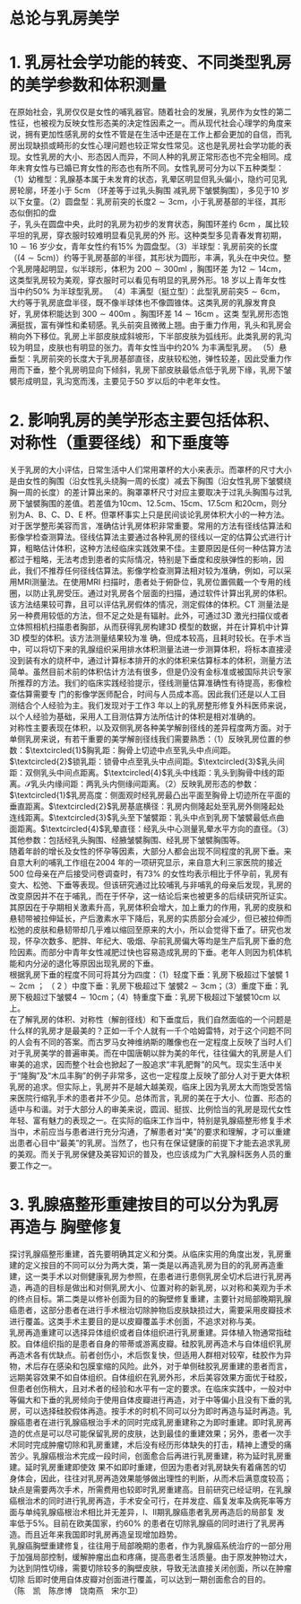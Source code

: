 # 总论与乳房美学  
# 1. 乳房社会学功能的转变、不同类型乳房的美学参数和体积测量  
在原始社会，乳房仅仅是女性的哺乳器官。随着社会的发展，乳房作为女性的第二性征，也被视为反映女性形态美的决定性因素之一。而从现代社会心理学的角度来说，拥有更加性感乳房的女性不管是在生活中还是在工作上都会更加的自信，而乳房出现缺损或畸形的女性心理问题也较正常女性常见。这也是乳房社会学功能的表现。女性乳房的大小、形态因人而异，不同人种的乳房正常形态也不完全相同。成年未育女性与已婚已育女性的形态也有所不同。女性乳房可分为以下五种类型：（1）幼稚型：乳腺基本属于未发育的状态，乳晕区明显但乳头偏小，隐约可见乳房轮廓，环差小于 5cm （环差等于过乳头胸围 减乳房下皱襞胸围），多见于10 岁以下女童。（2）圆盘型：乳房前突的长度$2\sim3\mathrm{cm}$，小于乳房基部的半径，其形态似倒扣的盘  
子，乳头在圆盘中央，此时的乳房为初步的发育状态，胸围环差约 $6\mathrm{cm}$ ，属比较平坦的乳房，穿衣服时较难明显看见乳房的外 形。这种类型多见青春发育初期，$10\sim16$ 岁少女，青年女性约有$15\%$ 为圆盘型。（3）半球型：乳房前突的长度（$(4\sim5\mathrm{cm})$）约等于乳房基部的半径，其形状为圆形，丰满，乳头在中央位。整个乳房隆起明显，似半球形，体积为 $200\sim300\mathrm{ml}$ ，胸围环差 为$12\sim14\mathrm{cm}$，这类型乳房较为美观，穿衣服时可以看见有明显的乳房外形。18 岁以上青年女性当中约$50\%$ 为半球型乳房。 （4）丰满型（挺立型）：此型乳房前突$5\sim6\mathrm{cm}$，大约等于乳房底盘半径，既不像半球体也不像圆锥体。这类乳房的乳腺发育良 好，乳房体积能达到 $300\sim400\mathrm{m}$ 。胸围环差 $14\sim16\mathrm{cm}$ 。这类 型乳房形态饱满挺拔，富有弹性和柔韧感。乳头前突且微微上翘。由于重力作用，乳头和乳房会稍向外下移位。乳房上半部皮肤成斜坡形，下半部皮肤为弧线形。此类乳房的乳沟较为明显，皮肤也有明显的张力。青年女性当中约$20\%$ 为丰满型乳房。 （5）悬垂型：乳房前突的长度大于乳房基部直径，皮肤较松弛，弹性较差，因此受重力作用而下垂，整个乳房明显向下倾斜，乳房下部皮肤最低点低于乳房下缘，乳房下皱襞形成明显，乳沟宽而浅，主要见于50 岁以后的中老年女性。  
# 2. 影响乳房的美学形态主要包括体积、对称性（重要径线）和下垂度等  
关于乳房的大小评估，日常生活中人们常用罩杯的大小来表示。而罩杯的尺寸大小是由女性的胸围（沿女性乳头绕胸一周的长度）减去下胸围（沿女性乳房下皱襞绕胸一周的长度）的差计算出来的。胸罩罩杯尺寸对应主要取决于过乳头胸围与过乳房下皱襞胸围的差值。若差值为$10\mathrm{cm}$、$12.5\mathrm{cm}$、15cm、$17.5\mathrm{cm}$ 和$20\mathrm{cm}$，则分别为A、B、C、D、E 杯。但罩杯事实上只是民间谈论乳房体积大小的一种方法。对于医学整形美容而言，准确估计乳房体积非常重要。常用的方法有径线估算法和影像学检查测算法。径线估算法主要通过各种乳房的径线以一定的估算公式进行计算，粗略估计体积，这种方法经临床实践效果不佳。主要原因是任何一种估算方法都过于粗略，无法考虑到患者的实际情况，特别是下垂度和皮肤弹性的影响，因此，我们不推荐任何径线估算法。影像学检查测算法相对较为准确，例如，可以采用MRI测量法。在使用MRI 扫描时，患者处于俯卧位，乳房位置佩戴一个专用的线圈，以防止乳房受压。通过对乳房各个层面的扫描，通过软件计算出乳房的体积。该方法结果较可靠，且可以评估乳房假体的情况，测定假体的体积。CT 测量法是另一种费用较低的方法，但不足之处是有辐射。此外，可通过3D 激光扫描仪或者立体照相机扫描患者胸部，从而获得乳房构建3D 模型的数据，并在计算机中计算3D 模型的体积。该方法测量结果较为准 确，但成本较高，且耗时较长。在手术当中，可以将切下来的乳腺组织采用排水体积测量法进一步测算体积，将标本直接浸没到装有水的烧杯中，通过计算标本排开的水的体积来估算标本的体积，测量方法简单。虽然目前术前的体积估计方法有很多，但是仍没有金标准或被国际共识专家所推荐的方法。我们的临床实践经验提示，径线测量估算准确性有待提高，影像检查估算需要专 门的影像学医师配合，时间与人员成本高。因此我们还是以人工目测结合个人经验为主。我们发现对于工作3 年以上的乳房整形修复外科医师来说，以个人经验为基础，采用人工目测估算方法所估计的体积是相对准确的。  
对称性主要表现在体积，以及双侧乳房各种美学解剖径线的差异程度两方面。对于单侧乳房来说，有若干重要的美学解剖径线我们需要熟悉：（1）反映乳房位置的参数：$\textcircled{1}$胸乳距：胸骨上切迹中点至乳头中点间距。$\textcircled{2}$锁乳距：锁骨中点至乳头中点间距。$\textcircled{3}$乳头间距：双侧乳头中间点距离。$\textcircled{4}$乳头中线距：乳头到胸骨中线的距离。$\mathcal{S}$乳头内缘间距：两乳头内侧缘间距离。（2）反映乳房形态的参数：$\textcircled{1}$乳房高度：侧面观时经乳房最凸出平面至胸骨上切迹所在平面的垂直距离。$\textcircled{2}$乳房基底横径：乳房内侧隆起处至乳房外侧隆起处连线距离。$\textcircled{3}$乳头至下皱襞距：乳头中点到乳房下皱襞最低点曲面距离。$\textcircled{4}$乳晕直径：经乳头中心测量乳晕水平方向的直径。（3）其他参数：包括经乳头胸围、经腋皱襞胸围、经乳房下皱襞胸围等。  
随着年龄的增长及女性的怀孕等因素，大部分人都会出现不同程度的乳房下垂。来自意大利的哺乳工作组在2004 年的一项研究显示，来自意大利三家医院的接近500 位母亲在产后接受问卷调查时，有$73\%$ 的女性均表示相比于怀孕前，乳房有变大、松弛、下垂等表现。但该研究通过比较哺乳与非哺乳的母亲后发现，乳房的改变原因并不在于哺乳，而在于怀孕，这一结论后来也被更多的后续研究所证实。其原因在于孕期相关激素升高，乳房体积会增大，加上重力的作用，乳房的皮肤和悬韧带被拉伸延长，产后激素水平下降后，乳房的实质部分会减少，但已被拉伸而松弛的皮肤和悬韧带却几乎难以缩回至原来的大小，所以会觉得下垂了。研究也发现，怀孕次数多、肥胖、年纪大、吸烟、孕前乳房偏大等均是生产后乳房下垂的危险因素。而部分中青年女性减肥过快也容易造成乳房的下垂。老年人则因为机体机能和内分泌的退化等原因出现乳房的下垂。  
根据乳房下垂的程度不同可将其分为四度：（1）轻度下垂：乳房下极超过下皱襞 $1\sim2\mathrm{cm}$ ； （ 2 ）中度下垂：乳房下极超过下 皱襞$2\sim3\mathrm{cm}$；（3）重度下垂：乳房下极超过下皱襞$4\sim10\mathrm{cm}$；（4）特重度下垂：乳房下极超过下皱襞$10\mathrm{cm}$ 以上。  
在了解乳房的体积、对称性（解剖径线）和下垂度后，我们自然面临的一个问题是什么样的乳房才是最美的？正如一千个人就有一千个哈姆雷特，对于这个问题不同的人会有不同的答案。而古罗马女神维纳斯的雕像也在一定程度上反映了当时人们对于乳房美学的普遍审美。而在中国唐朝以胖为美的年代，往往偏大的乳房是人们审美的追求，因而整个社会也掀起了一股追求“丰乳肥臀”的风气。现实生活中关于“隆胸”及“木瓜丰胸”的例子非常多，这也一定程度上反映了部分人对于更大体积乳房的追求。但实际上，乳房并不是越大越美观，临床上因为乳房太大而饱受苦恼来医院行缩乳手术的患者并不少见。总体而言，乳房的美在于大小、位置、形态的适中与和谐。对于大部分人的审美来说，圆润、挺拔、比例恰当的乳房是现代女性年轻、富有魅力的表现之一。在实际的临床工作当中，特别是乳腺癌整形修复手术当中，术前应当与患者进行充分沟通，了解患者对“美”的要求和理解，才可以重建出患者心目中“最美”的乳房。当然了，也只有在保证健康的前提下才能去追求乳房的美观。而关于乳房保健及美容知识的普及，也应该成为广大乳腺科医务人员的重要工作之一。  
# 3. 乳腺癌整形重建按目的可以分为乳房再造与 胸壁修复  
探讨乳腺癌整形重建，首先要明确其定义和分类。从临床实用的角度出发，乳房重建的定义按目的不同可以分为两大类，第一类是以再造乳房为目的的乳房再造重建，这一类手术以对侧健康乳房为参照，在患者进行患侧乳房全切术后进行乳房再造，再造的目标是做出和对侧乳房大小、位置对称的新乳房，以对称和美观为手术的终点目标。第二类是以修补创面为目的的胸壁修复重建，主要针对局部晚期乳腺癌患者，这部分患者在进行手术根治切除肿物后皮肤缺损过大，需要采用皮瓣技术进行覆盖。这类手术主要目的是以皮瓣覆盖手术创面，不追求对称与美。  
乳房再造重建可以选择异体组织或者自体组织进行乳房重建。异体植入物通常指硅胶。自体组织指的是患者自身的带蒂或游离皮瓣。硅胶乳房再造术与自体组织乳房再造术各有优缺点。前者创伤小，术后恢复快，但适用人群相对较窄，硅胶作为异物，术后存在感染和包膜挛缩的风险。此外，对于单侧硅胶乳房重建的患者而言，远期美容效果不如自体组织。自体组织在乳房外形，术后美容效果方面优于硅胶，但患者创伤稍大，且对术者的经验和水平有一定的要求。在临床实践中，一般对中等偏大和下垂的乳房倾向于使用自体皮瓣进行再造，对于中等偏小且没有下垂的乳房，可以选择硅胶假体再造。按手术的时机不同可以分为即时再造与延时再造。乳腺癌患者在进行乳腺癌根治手术的同时完成乳房重建称之为即时重建。即时乳房再造的优点是可以尽可能保留乳房的皮肤，达到最佳的重建效果；另外，患者一次手术同时完成肿瘤切除和乳房重建，术后没有经历形体缺失的打击，精神上遭受的痛苦少。乳腺癌根治术完成一段时间，创面愈合后再进行乳房重建，称为延时乳房重建。延时乳房重建即使效 果不如即时重建，但因为患者对乳房缺失有着痛苦的切身体会，因此，往往对乳房再造效果能够做出理性的判断，从而术后满意度较高；缺点是需要两次手术，所需费用也较即时乳房重建高。目前研究已经证明，在乳腺癌根治术的同时进行乳房再造，手术安全可行，在并发症、癌复发率及病死率等方面与单纯乳腺癌根治术相比并无差异，Ⅰ、Ⅱ期乳腺癌患者乳房再造后的局部复 发率低于$5\%$。目前在欧美国家，约$60\%$ 的患者在切除乳腺癌的同时进行了乳房再造。而且近年来我国即时乳房再造呈现增加趋势。  
乳腺癌胸壁重建修复，往往用于局部晚期的患者，作为乳腺癌系统治疗的一部分用于加强局部控制，缓解肿瘤出血和疼痛，提高患者生活质量。由于原发肿物过大，为达到阴性切缘，需要切除较多的胸壁皮肤，导致无法直接关闭创面，所以在肿瘤切除 后即时使用自体皮瓣对创面进行覆盖，可以达到一期创面愈合的目的。  
（陈　凯　陈彦博　饶南燕　宋尔卫）  